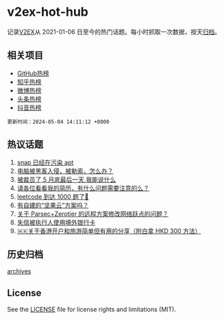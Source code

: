 # v2ex-hot-hub

 记录[V2EX](https://www.v2ex.com/)从 2021-01-06 日至今的热门话题。每小时抓取一次数据，按天[归档](archives)。
 
 ## 相关项目

- [GitHub热榜](https://github.com/lonnyzhang423/github-hot-hub)
- [知乎热榜](https://github.com/lonnyzhang423/zhihu-hot-hub)
- [微博热榜](https://github.com/lonnyzhang423/weibo-hot-hub)
- [头条热榜](https://github.com/lonnyzhang423/toutiao-hot-hub)
- [抖音热榜](https://github.com/lonnyzhang423/douyin-hot-hub)


 `更新时间：2024-05-04 14:11:12 +0800`

## 热议话题

1. [snap 已经在污染 apt](https://www.v2ex.com/t/1037576)
1. [电脑被黑客入侵，被勒索，怎么办？](https://www.v2ex.com/t/1037593)
1. [被裁员了,5 月底最后一天,我能说什么](https://www.v2ex.com/t/1037624)
1. [请各位看看我的简历，有什么问题需要注意的么？](https://www.v2ex.com/t/1037557)
1. [leetcode 到达 1000 题了🎉](https://www.v2ex.com/t/1037553)
1. [有自建的“坚果云”方案吗？](https://www.v2ex.com/t/1037585)
1. [关于 Parsec+Zerotier 的远程方案修改网络跃点的问题？](https://www.v2ex.com/t/1037546)
1. [失信被执行人使用境外银行卡](https://www.v2ex.com/t/1037571)
1. [🇭🇰关于香港开户和旅游简单但有用的分享（附白拿 HKD 300 方法）](https://www.v2ex.com/t/1037598)

## 历史归档

[archives](archives)

## License

See the [LICENSE](LICENSE) file for license rights and limitations (MIT).
